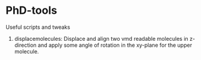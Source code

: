 # PhD-tools
Useful scripts and tweaks

1) displacemolecules:
Displace and align two vmd readable molecules in z-direction 
and apply some angle of rotation in the xy-plane for the
upper molecule.
